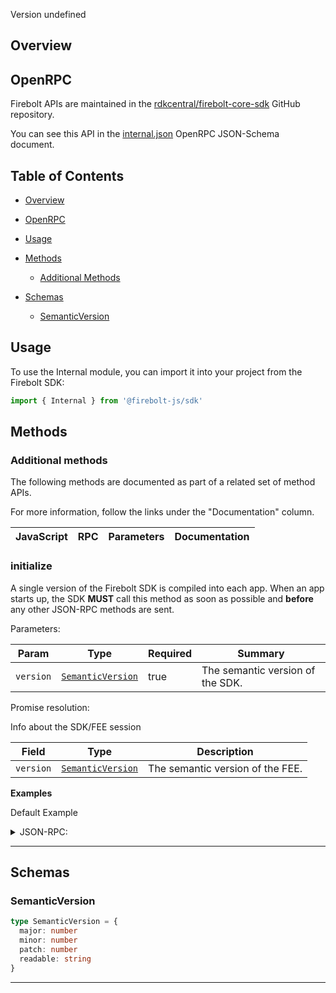Version undefined

## Overview
 

## OpenRPC
Firebolt APIs are maintained in the [rdkcentral/firebolt-core-sdk](https://github.com/rdkcentral/firebolt-core-sdk) GitHub repository.

You can see this API in the [internal.json](https://github.com/rdkcentral/firebolt-core-sdk/blob/main/src/modules/internal.json) OpenRPC JSON-Schema document. 

## Table of Contents
 - [Overview](#overview)
 - [OpenRPC](#openrpc)
 - [Usage](#usage)
 - [Methods](#methods)

    - [Additional Methods](#additional-methods)    


 - [Schemas](#schemas)
    - [SemanticVersion](#semanticversion)

<span></span>

## Usage
To use the Internal module, you can import it into your project from the Firebolt SDK:

```javascript
import { Internal } from '@firebolt-js/sdk'
```


## Methods

### Additional methods
The following methods are documented as part of a related set of method APIs.

For more information, follow the links under the "Documentation" column.

| JavaScript | RPC | Parameters | Documentation |
|------------|-----|------------|---------------|
### initialize

A single version of the Firebolt SDK is compiled into each app. When an app starts up, the SDK **MUST** call this method as soon as possible and **before** any other JSON-RPC methods are sent.



Parameters:

| Param                  | Type                 | Required                 | Summary                 |
| ---------------------- | -------------------- | ------------------------ | ----------------------- |
| `version` | [`SemanticVersion`](#semanticversion) | true | The semantic version of the SDK.  |


Promise resolution:

Info about the SDK/FEE session

| Field | Type | Description |
| ----- | ---- | ----------- |
| `version` | [`SemanticVersion`](#semanticversion) | The semantic version of the FEE. |


**Examples**

Default Example



<details>
  <summary>JSON-RPC:</summary>

Request:

```json
{
  "jsonrpc": "2.0",
  "id": 1,
  "method": "internal.initialize",
  "params": {
    "version": {
      "major": 1,
      "minor": 0,
      "patch": 0,
      "readable": "Firebolt SDK 1.0.0"
    }
  }
}
```

Response:

```json
{
  "jsonrpc": "2.0",
  "id": 1,
  "result": {
    "version": {
      "major": 1,
      "minor": 0,
      "patch": 0,
      "readable": "Firebolt FEE 1.0.0"
    }
  }
}
```

</details>




---









## Schemas

### SemanticVersion


```typescript
type SemanticVersion = {
  major: number
  minor: number
  patch: number
  readable: string
}
```



---


